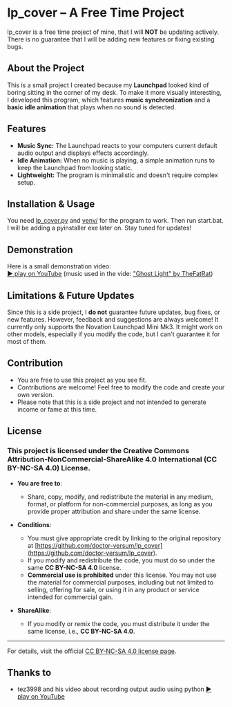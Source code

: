 # lp_cover – A Free Time Project  

lp_cover is a free time project of mine, that I will **NOT** be updating actively. There is no guarantee that I will be adding new features or fixing existing bugs.  

## About the Project  

This is a small project I created because my **Launchpad** looked kind of boring sitting in the corner of my desk. To make it more visually interesting, I developed this program, which features **music synchronization** and a **basic idle animation** that plays when no sound is detected.  

## Features  

- **Music Sync:** The Launchpad reacts to your computers current default audio output and displays effects accordingly.  
- **Idle Animation:** When no music is playing, a simple animation runs to keep the Launchpad from looking static.  
- **Lightweight:** The program is minimalistic and doesn't require complex setup.  

## Installation & Usage  

You need [lp_cover.py](https://github.com/doctor-versum/lp_cover/blob/main/lp_cover.py) and [venv/](https://github.com/doctor-versum/lp_cover/tree/main/venv) for the program to work. Then run start.bat. I will be adding a pyinstaller exe later on. Stay tuned for updates!  

## Demonstration  

Here is a small demonstration video:  
[▶️ play on YouTube](https://youtu.be/eVVZ4FEsp44)
(music used in the vide: ["Ghost Light" by TheFatRat](https://www.thefatrat.com/release/ghost-light))

## Limitations & Future Updates  

Since this is a side project, I **do not** guarantee future updates, bug fixes, or new features. However, feedback and suggestions are always welcome! It currently only supports the Novation Launchpad Mini Mk3. It might work on other models, especially if you modify the code, but I can't guarantee it for most of them.

## Contribution  

- You are free to use this project as you see fit.
- Contributions are welcome! Feel free to modify the code and create your own version.
- Please note that this is a side project and not intended to generate income or fame at this time. 

## License

### This project is licensed under the Creative Commons Attribution-NonCommercial-ShareAlike 4.0 International (CC BY-NC-SA 4.0) License.

- **You are free to**:  
  - Share, copy, modify, and redistribute the material in any medium, format, or platform for non-commercial purposes, as long as you provide proper attribution and share under the same license.

- **Conditions**:
  - You must give appropriate credit by linking to the original repository at [https://github.com/doctor-versum/lp_cover](https://github.com/doctor-versum/lp_cover).
  - If you modify and redistribute the code, you must do so under the same **CC BY-NC-SA 4.0** license.
  - **Commercial use is prohibited** under this license. You may not use the material for commercial purposes, including but not limited to selling, offering for sale, or using it in any product or service intended for commercial gain.

- **ShareAlike**:  
  - If you modify or remix the code, you must distribute it under the same license, i.e., **CC BY-NC-SA 4.0**.

---

For details, visit the official [CC BY-NC-SA 4.0 license page](https://creativecommons.org/licenses/by-nc-sa/4.0/).

## Thanks to

- tez3998 and his video about recording output audio using python [▶️ play on YouTube](https://www.youtube.com/watch?v=7xQAhQWhLHs)
